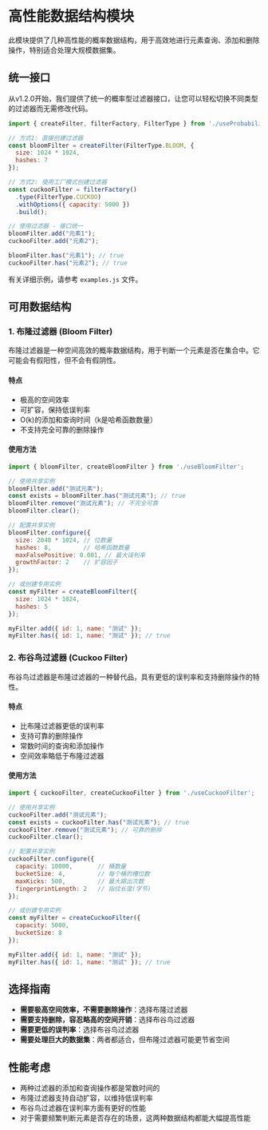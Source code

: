 # 高性能数据结构模块

此模块提供了几种高性能的概率数据结构，用于高效地进行元素查询、添加和删除操作，特别适合处理大规模数据集。

## 统一接口

从v1.2.0开始，我们提供了统一的概率型过滤器接口，让您可以轻松切换不同类型的过滤器而无需修改代码。

```javascript
import { createFilter, filterFactory, FilterType } from './useProbabilisticFilter';

// 方式1: 直接创建过滤器
const bloomFilter = createFilter(FilterType.BLOOM, { 
  size: 1024 * 1024, 
  hashes: 7 
});

// 方式2: 使用工厂模式创建过滤器
const cuckooFilter = filterFactory()
  .type(FilterType.CUCKOO)
  .withOptions({ capacity: 5000 })
  .build();

// 使用过滤器 - 接口统一
bloomFilter.add("元素1");
cuckooFilter.add("元素2");

bloomFilter.has("元素1"); // true
cuckooFilter.has("元素2"); // true
```

有关详细示例，请参考 `examples.js` 文件。

## 可用数据结构

### 1. 布隆过滤器 (Bloom Filter)

布隆过滤器是一种空间高效的概率数据结构，用于判断一个元素是否在集合中。它可能会有假阳性，但不会有假阴性。

#### 特点
- 极高的空间效率
- 可扩容，保持低误判率
- O(k)的添加和查询时间（k是哈希函数数量）
- 不支持完全可靠的删除操作

#### 使用方法

```javascript
import { bloomFilter, createBloomFilter } from './useBloomFilter';

// 使用共享实例
bloomFilter.add("测试元素");
const exists = bloomFilter.has("测试元素"); // true
bloomFilter.remove("测试元素"); // 不完全可靠
bloomFilter.clear();

// 配置共享实例
bloomFilter.configure({
  size: 2048 * 1024, // 位数量
  hashes: 8,         // 哈希函数数量
  maxFalsePositive: 0.001, // 最大误判率
  growthFactor: 2    // 扩容因子
});

// 或创建专用实例
const myFilter = createBloomFilter({
  size: 1024 * 1024,
  hashes: 5
});

myFilter.add({ id: 1, name: "测试" });
myFilter.has({ id: 1, name: "测试" }); // true
```

### 2. 布谷鸟过滤器 (Cuckoo Filter)

布谷鸟过滤器是布隆过滤器的一种替代品，具有更低的误判率和支持删除操作的特性。

#### 特点
- 比布隆过滤器更低的误判率
- 支持可靠的删除操作
- 常数时间的查询和添加操作
- 空间效率略低于布隆过滤器

#### 使用方法

```javascript
import { cuckooFilter, createCuckooFilter } from './useCuckooFilter';

// 使用共享实例
cuckooFilter.add("测试元素");
const exists = cuckooFilter.has("测试元素"); // true
cuckooFilter.remove("测试元素"); // 可靠的删除
cuckooFilter.clear();

// 配置共享实例
cuckooFilter.configure({
  capacity: 10000,       // 桶数量
  bucketSize: 4,         // 每个桶的槽位数
  maxKicks: 500,         // 最大踢出次数
  fingerprintLength: 2   // 指纹长度(字节)
});

// 或创建专用实例
const myFilter = createCuckooFilter({
  capacity: 5000,
  bucketSize: 8
});

myFilter.add({ id: 1, name: "测试" });
myFilter.has({ id: 1, name: "测试" }); // true
```

## 选择指南

- **需要极高空间效率，不需要删除操作**：选择布隆过滤器
- **需要支持删除，容忍略高的空间开销**：选择布谷鸟过滤器
- **需要更低的误判率**：选择布谷鸟过滤器
- **需要处理巨大的数据集**：两者都适合，但布隆过滤器可能更节省空间

## 性能考虑

- 两种过滤器的添加和查询操作都是常数时间的
- 布隆过滤器支持自动扩容，以维持低误判率
- 布谷鸟过滤器在误判率方面有更好的性能
- 对于需要频繁判断元素是否存在的场景，这两种数据结构都能大幅提高性能 